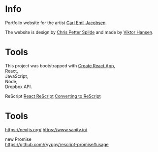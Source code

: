 # Info
Portfolio website for the artist [Carl Emil Jacobsen](https://www.carlemiljacobsen.com/ "Carl Emil's Homepage").

The website is design by [Chris Petter Spilde](http://www.chrispetterspilde.com/ "Chris Petter's Homepage") and made by [Viktor Hansen](https://wryth.github.io/ "Viktor's Homepage").

# Tools
This project was bootstrapped with [Create React App](https://github.com/facebook/create-react-app),  
React,  
JavaScript,   
Node,  
Dropbox API.  


ReScript
[React ReScript](https://rescript-lang.org/docs/react/latest/introduction)
[Converting to ReScript](https://rescript-lang.org/docs/manual/latest/converting-from-js)

# Tools  
https://nextjs.org/
https://www.sanity.io/


new Promise   
https://github.com/ryyppy/rescript-promise#usage